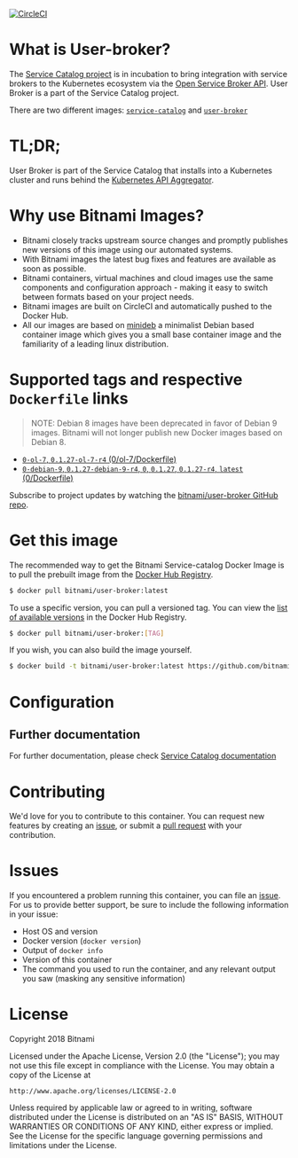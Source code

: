 [![CircleCI](https://circleci.com/gh/bitnami/bitnami-docker-user-broker/tree/master.svg?style=shield)](https://circleci.com/gh/bitnami/bitnami-docker-user-broker/tree/master)

# What is User-broker?

The [Service Catalog project](https://github.com/kubernetes-incubator/service-catalog/) is in incubation to bring integration with service brokers to the Kubernetes ecosystem via the [Open Service Broker API](https://github.com/openservicebrokerapi/servicebroker). User Broker is a part of the Service Catalog project.

There are two different images: [`service-catalog`](https://github.com/bitnami/bitnami-docker-service-catalog) and [`user-broker`](https://github.com/bitnami/bitnami-docker-user-broker)

# TL;DR;

User Broker is part of the Service Catalog that installs into a Kubernetes cluster and runs behind the [Kubernetes API Aggregator](https://kubernetes.io/docs/concepts/api-extension/apiserver-aggregation/).

# Why use Bitnami Images?

* Bitnami closely tracks upstream source changes and promptly publishes new versions of this image using our automated systems.
* With Bitnami images the latest bug fixes and features are available as soon as possible.
* Bitnami containers, virtual machines and cloud images use the same components and configuration approach - making it easy to switch between formats based on your project needs.
* Bitnami images are built on CircleCI and automatically pushed to the Docker Hub.
* All our images are based on [minideb](https://github.com/bitnami/minideb) a minimalist Debian based container image which gives you a small base container image and the familiarity of a leading linux distribution.

# Supported tags and respective `Dockerfile` links

> NOTE: Debian 8 images have been deprecated in favor of Debian 9 images. Bitnami will not longer publish new Docker images based on Debian 8.


* [`0-ol-7`, `0.1.27-ol-7-r4` (0/ol-7/Dockerfile)](https://github.com/bitnami/bitnami-docker-user-broker/blob/0.1.27-ol-7-r4/0/ol-7/Dockerfile)
* [`0-debian-9`, `0.1.27-debian-9-r4`, `0`, `0.1.27`, `0.1.27-r4`, `latest` (0/Dockerfile)](https://github.com/bitnami/bitnami-docker-user-broker/blob/0.1.27-debian-9-r4/0/Dockerfile)

Subscribe to project updates by watching the [bitnami/user-broker GitHub repo](https://github.com/bitnami/bitnami-docker-user-broker).

# Get this image

The recommended way to get the Bitnami Service-catalog Docker Image is to pull the prebuilt image from the [Docker Hub Registry](https://hub.docker.com/r/bitnami/user-broker).

```bash
$ docker pull bitnami/user-broker:latest
```

To use a specific version, you can pull a versioned tag. You can view the [list of available versions](https://hub.docker.com/r/bitnami/user-broker/tags/) in the Docker Hub Registry.

```bash
$ docker pull bitnami/user-broker:[TAG]
```

If you wish, you can also build the image yourself.

```bash
$ docker build -t bitnami/user-broker:latest https://github.com/bitnami/bitnami-docker-user-broker.git
```

# Configuration

## Further documentation

For further documentation, please check [Service Catalog documentation](https://kubernetes.io/docs/concepts/extend-kubernetes/service-catalog/)

# Contributing

We'd love for you to contribute to this container. You can request new features by creating an [issue](https://github.com/bitnami/bitnami-docker-user-broker/issues), or submit a [pull request](https://github.com/bitnami/bitnami-docker-user-broker/pulls) with your contribution.

# Issues

If you encountered a problem running this container, you can file an [issue](https://github.com/bitnami/bitnami-docker-user-broker/issues). For us to provide better support, be sure to include the following information in your issue:

- Host OS and version
- Docker version (`docker version`)
- Output of `docker info`
- Version of this container
- The command you used to run the container, and any relevant output you saw (masking any sensitive information)

# License

Copyright 2018 Bitnami

Licensed under the Apache License, Version 2.0 (the "License");
you may not use this file except in compliance with the License.
You may obtain a copy of the License at

    http://www.apache.org/licenses/LICENSE-2.0

Unless required by applicable law or agreed to in writing, software
distributed under the License is distributed on an "AS IS" BASIS,
WITHOUT WARRANTIES OR CONDITIONS OF ANY KIND, either express or implied.
See the License for the specific language governing permissions and
limitations under the License.
